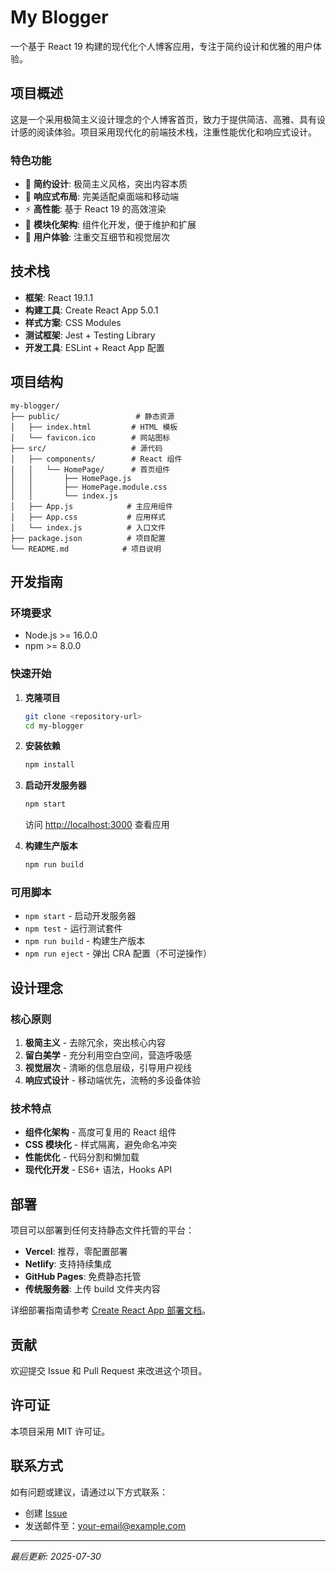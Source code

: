 # My Blogger

一个基于 React 19 构建的现代化个人博客应用，专注于简约设计和优雅的用户体验。

## 项目概述

这是一个采用极简主义设计理念的个人博客首页，致力于提供简洁、高雅、具有设计感的阅读体验。项目采用现代化的前端技术栈，注重性能优化和响应式设计。

### 特色功能

- 🎨 **简约设计**: 极简主义风格，突出内容本质
- 📱 **响应式布局**: 完美适配桌面端和移动端
- ⚡ **高性能**: 基于 React 19 的高效渲染
- 🔧 **模块化架构**: 组件化开发，便于维护和扩展
- 🎯 **用户体验**: 注重交互细节和视觉层次

## 技术栈

- **框架**: React 19.1.1
- **构建工具**: Create React App 5.0.1
- **样式方案**: CSS Modules
- **测试框架**: Jest + Testing Library
- **开发工具**: ESLint + React App 配置

## 项目结构

```
my-blogger/
├── public/                 # 静态资源
│   ├── index.html         # HTML 模板
│   └── favicon.ico        # 网站图标
├── src/                   # 源代码
│   ├── components/        # React 组件
│   │   └── HomePage/      # 首页组件
│   │       ├── HomePage.js
│   │       ├── HomePage.module.css
│   │       └── index.js
│   ├── App.js            # 主应用组件
│   ├── App.css           # 应用样式
│   └── index.js          # 入口文件
├── package.json          # 项目配置
└── README.md            # 项目说明

```

## 开发指南

### 环境要求

- Node.js >= 16.0.0
- npm >= 8.0.0

### 快速开始

1. **克隆项目**
   ```bash
   git clone <repository-url>
   cd my-blogger
   ```

2. **安装依赖**
   ```bash
   npm install
   ```

3. **启动开发服务器**
   ```bash
   npm start
   ```
   
   访问 [http://localhost:3000](http://localhost:3000) 查看应用

4. **构建生产版本**
   ```bash
   npm run build
   ```

### 可用脚本

- `npm start` - 启动开发服务器
- `npm test` - 运行测试套件
- `npm run build` - 构建生产版本
- `npm run eject` - 弹出 CRA 配置（不可逆操作）

## 设计理念

### 核心原则

1. **极简主义** - 去除冗余，突出核心内容
2. **留白美学** - 充分利用空白空间，营造呼吸感
3. **视觉层次** - 清晰的信息层级，引导用户视线
4. **响应式设计** - 移动端优先，流畅的多设备体验

### 技术特点

- **组件化架构** - 高度可复用的 React 组件
- **CSS 模块化** - 样式隔离，避免命名冲突
- **性能优化** - 代码分割和懒加载
- **现代化开发** - ES6+ 语法，Hooks API

## 部署

项目可以部署到任何支持静态文件托管的平台：

- **Vercel**: 推荐，零配置部署
- **Netlify**: 支持持续集成
- **GitHub Pages**: 免费静态托管
- **传统服务器**: 上传 build 文件夹内容

详细部署指南请参考 [Create React App 部署文档](https://facebook.github.io/create-react-app/docs/deployment)。

## 贡献

欢迎提交 Issue 和 Pull Request 来改进这个项目。

## 许可证

本项目采用 MIT 许可证。

## 联系方式

如有问题或建议，请通过以下方式联系：

- 创建 [Issue](https://github.com/your-username/my-blogger/issues)
- 发送邮件至：your-email@example.com

---

*最后更新: 2025-07-30*

